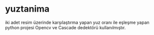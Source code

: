 # yuztanima
iki adet resim üzerinde karşılaştırma yapan yuz oranı ile eşleşme yapan python projesi 
Opencv ve Cascade dedektörü kullanılmıştır. 
